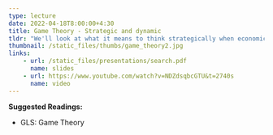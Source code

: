 ```yaml
---
type: lecture
date: 2022-04-18T8:00:00+4:30
title: Game Theory - Strategic and dynamic
tldr: "We'll look at what it means to think strategically when economic agents interact over time."
thumbnail: /static_files/thumbs/game_theory2.jpg
links: 
    - url: /static_files/presentations/search.pdf
      name: slides
    - url: https://www.youtube.com/watch?v=NDZdsqbcGTU&t=2740s
      name: video
---
```

**Suggested Readings:**
- GLS: Game Theory

